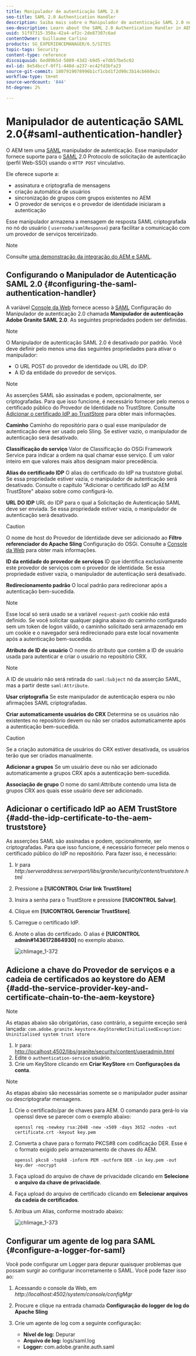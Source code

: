```yaml
---
title: Manipulador de autenticação SAML 2.0
seo-title: SAML 2.0 Authentication Handler
description: Saiba mais sobre o Manipulador de autenticação SAML 2.0 no AEM.
seo-description: Learn about the SAML 2.0 Authentication Handler in AEM.
uuid: 51f97315-350a-42a4-af2c-2de87307c6ad
contentOwner: Guillaume Carlino
products: SG_EXPERIENCEMANAGER/6.5/SITES
topic-tags: Security
content-type: reference
discoiquuid: 6ed09b5d-5089-43d2-b9d5-e7db57be5c02
exl-id: 8e54bccf-0ff1-448d-a237-ec42fd3bfa23
source-git-commit: 1807919078996b1cf1cbd1f2d90c3b14cb660e2c
workflow-type: tm+mt
source-wordcount: '844'
ht-degree: 2%

---
```


# Manipulador de autenticação SAML 2.0{#saml-authentication-handler}

O AEM tem uma [SAML](https://saml.xml.org/saml-specifications) manipulador de autenticação. Esse manipulador fornece suporte para o [SAML](https://saml.xml.org/saml-specifications) 2.0 Protocolo de solicitação de autenticação (perfil Web-SSO) usando o `HTTP POST` vinculativo.

Ele oferece suporte a:

* assinatura e criptografia de mensagens
* criação automática de usuários
* sincronização de grupos com grupos existentes no AEM
* O provedor de serviços e o provedor de identidade iniciaram a autenticação

Esse manipulador armazena a mensagem de resposta SAML criptografada no nó do usuário ( `usernode/samlResponse`) para facilitar a comunicação com um provedor de serviços terceirizado.

>[!NOTE]
>
>Consulte [uma demonstração da integração do AEM e SAML](https://experienceleague.adobe.com/docs/experience-cloud-kcs/kbarticles/KA-17481.html?lang=pt-BR).

## Configurando o Manipulador de Autenticação SAML 2.0 {#configuring-the-saml-authentication-handler}

A variável [Console da Web](/help/sites-deploying/configuring-osgi.md) fornece acesso à [SAML](https://saml.xml.org/saml-specifications) Configuração do Manipulador de autenticação 2.0 chamada **Manipulador de autenticação Adobe Granite SAML 2.0**. As seguintes propriedades podem ser definidas.

>[!NOTE]
>
>O Manipulador de autenticação SAML 2.0 é desativado por padrão. Você deve definir pelo menos uma das seguintes propriedades para ativar o manipulador:
>
>* O URL POST do provedor de identidade ou URL do IDP.
>* A ID da entidade do provedor de serviços.
>

>[!NOTE]
>
>As asserções SAML são assinadas e podem, opcionalmente, ser criptografadas. Para que isso funcione, é necessário fornecer pelo menos o certificado público do Provedor de Identidade no TrustStore. Consulte [Adicionar o certificado IdP ao TrustStore](/help/sites-administering/saml-2-0-authenticationhandler.md#add-the-idp-certificate-to-the-aem-truststore) para obter mais informações.

**Caminho** Caminho do repositório para o qual esse manipulador de autenticação deve ser usado pelo Sling. Se estiver vazio, o manipulador de autenticação será desativado.

**Classificação do serviço** Valor de Classificação do OSGi Framework Service para indicar a ordem na qual chamar esse serviço. É um valor inteiro em que valores mais altos designam maior precedência.

**Alias do certificado IDP** O alias do certificado do IdP na truststore global. Se essa propriedade estiver vazia, o manipulador de autenticação será desativado. Consulte o capítulo &quot;Adicionar o certificado IdP ao AEM TrustStore&quot; abaixo sobre como configurá-lo.

**URL DO IDP** URL do IDP para o qual a Solicitação de Autenticação SAML deve ser enviada. Se essa propriedade estiver vazia, o manipulador de autenticação será desativado.

>[!CAUTION]
>
>O nome de host do Provedor de Identidade deve ser adicionado ao **Filtro referenciador do Apache Sling** Configuração do OSGi. Consulte a [Console da Web](/help/sites-deploying/configuring-osgi.md) para obter mais informações.

**ID da entidade do provedor de serviços** ID que identifica exclusivamente este provedor de serviços com o provedor de identidade. Se essa propriedade estiver vazia, o manipulador de autenticação será desativado.

**Redirecionamento padrão** O local padrão para redirecionar após a autenticação bem-sucedida.

>[!NOTE]
>
>Esse local só será usado se a variável `request-path` cookie não está definido. Se você solicitar qualquer página abaixo do caminho configurado sem um token de logon válido, o caminho solicitado será armazenado em um cookie
>e o navegador será redirecionado para este local novamente após a autenticação bem-sucedida.

**Atributo de ID de usuário** O nome do atributo que contém a ID de usuário usada para autenticar e criar o usuário no repositório CRX.

>[!NOTE]
>
>A ID de usuário não será retirada do `saml:Subject` nó da asserção SAML, mas a partir deste `saml:Attribute`.

**Usar criptografia** Se este manipulador de autenticação espera ou não afirmações SAML criptografadas.

**Criar automaticamente usuários do CRX** Determina se os usuários não existentes no repositório devem ou não ser criados automaticamente após a autenticação bem-sucedida.

>[!CAUTION]
>
>Se a criação automática de usuários do CRX estiver desativada, os usuários terão que ser criados manualmente.

**Adicionar a grupos** Se um usuário deve ou não ser adicionado automaticamente a grupos CRX após a autenticação bem-sucedida.

**Associação de grupo** O nome do saml:Attribute contendo uma lista de grupos CRX aos quais esse usuário deve ser adicionado.

## Adicionar o certificado IdP ao AEM TrustStore {#add-the-idp-certificate-to-the-aem-truststore}

As asserções SAML são assinadas e podem, opcionalmente, ser criptografadas. Para que isso funcione, é necessário fornecer pelo menos o certificado público do IdP no repositório. Para fazer isso, é necessário:

1. Ir para *http:/serveraddress:serverport/libs/granite/security/content/truststore.html*
1. Pressione a **[!UICONTROL Criar link TrustStore]**
1. Insira a senha para o TrustStore e pressione **[!UICONTROL Salvar]**.
1. Clique em **[!UICONTROL Gerenciar TrustStore]**.
1. Carregue o certificado IdP.
1. Anote o alias do certificado. O alias é **[!UICONTROL admin#1436172864930]** no exemplo abaixo.

   ![chlimage_1-372](assets/chlimage_1-372.png)

## Adicione a chave do Provedor de serviços e a cadeia de certificados ao keystore do AEM {#add-the-service-provider-key-and-certificate-chain-to-the-aem-keystore}

>[!NOTE]
>
>As etapas abaixo são obrigatórias, caso contrário, a seguinte exceção será lançada: `com.adobe.granite.keystore.KeyStoreNotInitialisedException: Uninitialised system trust store`

1. Ir para: [http://localhost:4502/libs/granite/security/content/useradmin.html](http://localhost:4502/libs/granite/security/content/useradmin.html)
1. Edite o `authentication-service` usuário.
1. Crie um KeyStore clicando em **Criar KeyStore** em **Configurações da conta**.

>[!NOTE]
>
>As etapas abaixo são necessárias somente se o manipulador puder assinar ou descriptografar mensagens.

1. Crie o certificado/par de chaves para AEM. O comando para gerá-lo via openssl deve se parecer com o exemplo abaixo:

   `openssl req -newkey rsa:2048 -new -x509 -days 3652 -nodes -out certificate.crt -keyout key.pem`

1. Converta a chave para o formato PKCS#8 com codificação DER. Esse é o formato exigido pelo armazenamento de chaves do AEM.

   `openssl pkcs8 -topk8 -inform PEM -outform DER -in key.pem -out key.der -nocrypt`

1. Faça upload do arquivo de chave de privacidade clicando em **Selecione o arquivo da chave de privacidade**.
1. Faça upload do arquivo de certificado clicando em **Selecionar arquivos da cadeia de certificados**.
1. Atribua um Alias, conforme mostrado abaixo:

   ![chlimage_1-373](assets/chlimage_1-373.png)

## Configurar um agente de log para SAML {#configure-a-logger-for-saml}

Você pode configurar um Logger para depurar quaisquer problemas que possam surgir ao configurar incorretamente o SAML. Você pode fazer isso ao:

1. Acessando o console da Web, em *http://localhost:4502/system/console/configMgr*
1. Procure e clique na entrada chamada **Configuração do logger de log do Apache Sling**
1. Crie um agente de log com a seguinte configuração:

   * **Nível de log:** Depurar
   * **Arquivo de log:** logs/saml.log
   * **Logger:** com.adobe.granite.auth.saml
